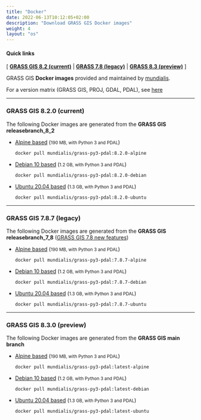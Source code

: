 ```yaml
---
title: "Docker"
date: 2022-06-13T10:12:05+02:00
description: "Download GRASS GIS Docker images"
weight: 4
layout: "os"
---
```


  
#### Quick links

[ [**GRASS GIS 8.2 (current)**](#GRASS-GIS-current) | [**GRASS 7.8 (legacy)**](#GRASS-GIS-old) | [**GRASS 8.3 (preview)**](#GRASS-GIS-devel) ]

<div class="alert rounded-0 alert-default">
<i class="fa fa-arrow-right"></i> GRASS GIS <b>Docker images</b> provided and maintained by <a href="https://www.mundialis.de/en/" target="_blank">mundialis</a>.
</div>

For a version matrix (GRASS GIS, PROJ, GDAL, PDAL), see [here](https://github.com/OSGeo/grass/blob/main/docker/README.md)

<hr>

### <a name="GRASS-GIS-current"></a> GRASS GIS 8.2.0 (current)

<div class="alert rounded-0 alert-success">
<i class="fa fa-info-circle"></i> The following Docker images are generated from the <b>GRASS GIS releasebranch_8_2</b></div>

*  [<i class="fa fa-download"></i> Alpine based](https://hub.docker.com/r/mundialis/grass-py3-pdal/tags?page=1&name=alpine) (<small>190 MB, with Python 3 and PDAL</small>)
    <pre><code class="dockerfile">docker pull mundialis/grass-py3-pdal:8.2.0-alpine</code></pre>

*  [<i class="fa fa-download"></i> Debian 10 based](https://hub.docker.com/r/mundialis/grass-py3-pdal/tags?page=1&name=debian) (<small>1.2 GB, with Python 3 and PDAL</small>)
    <pre><code class="dockerfile">docker pull mundialis/grass-py3-pdal:8.2.0-debian</code></pre>

*  [<i class="fa fa-download"></i> Ubuntu 20.04 based](https://hub.docker.com/r/mundialis/grass-py3-pdal/tags?page=1&name=ubuntu) (<small>1.3 GB, with Python 3 and PDAL</small>)
   <pre><code class="dockerfile">docker pull mundialis/grass-py3-pdal:8.2.0-ubuntu</code></pre>


<hr>


### <a name="GRASS-GIS-old"></a> GRASS GIS 7.8.7 (legacy)

<div class="alert rounded-0 alert-warning">
<i class="fa fa-info-circle"></i> The following Docker images are generated from the <b>GRASS GIS releasebranch_7_8</b> (<a href="https://trac.osgeo.org/grass/wiki/Grass7/NewFeatures78">GRASS GIS 7.8 new features</a>)</div>

*  [<i class="fa fa-download"></i> Alpine based](https://hub.docker.com/r/mundialis/grass-py3-pdal/tags?page=1&name=alpine) (<small>190 MB, with Python 3 and PDAL</small>)
    <pre><code class="dockerfile">docker pull mundialis/grass-py3-pdal:7.8.7-alpine</code></pre>

*  [<i class="fa fa-download"></i> Debian 10 based](https://hub.docker.com/r/mundialis/grass-py3-pdal/tags?page=1&name=debian) (<small>1.2 GB, with Python 3 and PDAL</small>)
    <pre><code class="dockerfile">docker pull mundialis/grass-py3-pdal:7.8.7-debian</code></pre>

*  [<i class="fa fa-download"></i> Ubuntu 20.04 based](https://hub.docker.com/r/mundialis/grass-py3-pdal/tags?page=1&name=ubuntu) (<small>1.3 GB, with Python 3 and PDAL</small>)
   <pre><code class="dockerfile">docker pull mundialis/grass-py3-pdal:7.8.7-ubuntu</code></pre>

<hr>


### <a name="GRASS-GIS-devel"></a> GRASS GIS 8.3.0 (preview)

<div class="alert rounded-0 alert-info">
<i class="fa fa-info-circle"></i> The following Docker images are generated from the <b>GRASS GIS main branch</b>
</div>

*  [<i class="fa fa-download"></i> Alpine based](https://hub.docker.com/r/mundialis/grass-py3-pdal/tags?page=1&name=alpine) (<small>190 MB, with Python 3 and PDAL</small>)
    <pre><code class="dockerfile">docker pull mundialis/grass-py3-pdal:latest-alpine</code></pre>

*  [<i class="fa fa-download"></i> Debian 10 based](https://hub.docker.com/r/mundialis/grass-py3-pdal/tags?page=1&name=debian) (<small>1.2 GB, with Python 3 and PDAL</small>)
   <pre><code class="dockerfile">docker pull mundialis/grass-py3-pdal:latest-debian</code></pre>

*  [<i class="fa fa-download"></i> Ubuntu 20.04 based](https://hub.docker.com/r/mundialis/grass-py3-pdal/tags?page=1&name=ubuntu) (<small>1.3 GB, with Python 3 and PDAL</small>)
   <pre><code class="dockerfile">docker pull mundialis/grass-py3-pdal:latest-ubuntu</code></pre>

